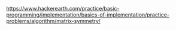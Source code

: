 https://www.hackerearth.com/practice/basic-programming/implementation/basics-of-implementation/practice-problems/algorithm/matrix-symmetry/
